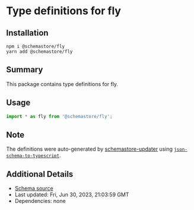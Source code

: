 # Type definitions for fly

## Installation

```
npm i @schemastore/fly
yarn add @schemastore/fly
```

## Summary

This package contains type definitions for fly.

## Usage

```ts
import * as fly from '@schemastore/fly';
```

## Note

The definitions were auto-generated by [schemastore-updater](https://github.com/ffflorian/schemastore-updater) using [`json-schema-to-typescript`](https://www.npmjs.com/package/json-schema-to-typescript).

## Additional Details

* [Schema source](https://github.com/SchemaStore/schemastore/tree/master/src/schemas/json/fly)
* Last updated: Fri, Jun 30, 2023, 21:03:59 GMT
* Dependencies: none
